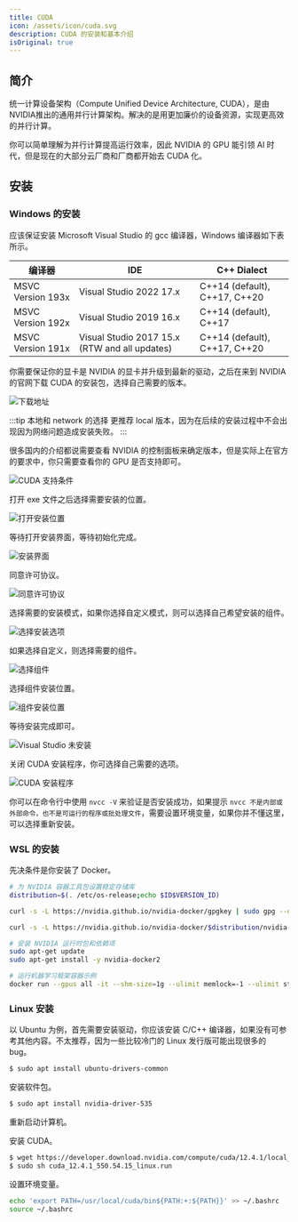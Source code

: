```yaml
---
title: CUDA
icon: /assets/icon/cuda.svg
description: CUDA 的安装和基本介绍
isOriginal: true
---
```


## 简介

统一计算设备架构（Compute Unified Device Architecture, CUDA），是由NVIDIA推出的通用并行计算架构。解决的是用更加廉价的设备资源，实现更高效的并行计算。

你可以简单理解为并行计算提高运行效率，因此 NVIDIA 的 GPU 能引领 AI 时代，但是现在的大部分云厂商和厂商都开始去 CUDA 化。

## 安装

### Windows 的安装

应该保证安装 Microsoft Visual Studio 的 gcc 编译器，Windows 编译器如下表所示。

|编译器| IDE|C++ Dialect|
|---|---|----|
|MSVC Version 193x|Visual Studio 2022 17.x|C++14 (default), C++17, C++20|
|MSVC Version 192x|Visual Studio 2019 16.x|C++14 (default), C++17|
|MSVC Version 191x|Visual Studio 2017 15.x (RTW and all updates)|C++14 (default), C++17, C++20|

你需要保证你的显卡是 NVIDIA 的显卡并升级到最新的驱动，之后在来到 NVIDIA 的官网下载 CUDA 的安装包，选择自己需要的版本。

![下载地址](assets/下载地址.png "下载地址")

:::tip 本地和 network 的选择
更推荐 local 版本，因为在后续的安装过程中不会出现因为网络问题造成安装失败。
:::

很多国内的介绍都说需要查看 NVIDIA 的控制面板来确定版本，但是实际上在官方的要求中，你只需要查看你的 GPU 是否支持即可。

![CUDA 支持条件](assets/CUDA%20支持条件.png)

打开 exe 文件之后选择需要安装的位置。

![打开安装位置](assets/CUDA%20安装位置.png)

等待打开安装界面，等待初始化完成。

![安装界面](assets/安装界面.png)

同意许可协议。

![同意许可协议](assets/同意许可协议.png)

选择需要的安装模式，如果你选择自定义模式，则可以选择自己希望安装的组件。

![选择安装选项](assets/选择安装选项.png)

如果选择自定义，则选择需要的组件。

![选择组件](assets/选择组件.png)

选择组件安装位置。

![组件安装位置](assets/组件安装位置.png)

等待安装完成即可。

![Visual Studio 未安装](assets/Visual%20Studio%20未安装.png)

关闭 CUDA 安装程序，你可选择自己需要的选项。

![CUDA 安装程序](assets/关闭%20CUDA%20安装程序.png)

你可以在命令行中使用 `nvcc -V` 来验证是否安装成功，如果提示 `nvcc 不是内部或外部命令，也不是可运行的程序或批处理文件`，需要设置环境变量，如果你并不懂这里，可以选择重新安装。 

### WSL 的安装

先决条件是你安装了 Docker。

```sh
# 为 NVIDIA 容器工具包设置稳定存储库
distribution=$(. /etc/os-release;echo $ID$VERSION_ID)

curl -s -L https://nvidia.github.io/nvidia-docker/gpgkey | sudo gpg --dearmor -o /usr/share/keyrings/nvidia-docker-keyring.gpg

curl -s -L https://nvidia.github.io/nvidia-docker/$distribution/nvidia-docker.list | sed 's#deb https://#deb [signed-by=/usr/share/keyrings/nvidia-docker-keyring.gpg] https://#g' | sudo tee /etc/apt/sources.list.d/nvidia-docker.list

# 安装 NVIDIA 运行时包和依赖项
sudo apt-get update
sudo apt-get install -y nvidia-docker2

# 运行机器学习框架容器示例
docker run --gpus all -it --shm-size=1g --ulimit memlock=-1 --ulimit stack=67108864 nvcr.io/nvidia/tensorflow:20.03-tf2-py3
```

### Linux 安装

以 Ubuntu 为例，首先需要安装驱动，你应该安装 C/C++ 编译器，如果没有可参考其他内容。不太推荐，因为一些比较冷门的 Linux 发行版可能出现很多的 bug。

```sh
$ sudo apt install ubuntu-drivers-common
```

安装软件包。

```sh
$ sudo apt install nvidia-driver-535
```

重新启动计算机。


安装 CUDA。

```sh
$ wget https://developer.download.nvidia.com/compute/cuda/12.4.1/local_installers/cuda_12.4.1_550.54.15_linux.run
$ sudo sh cuda_12.4.1_550.54.15_linux.run
```

设置环境变量。

```sh
echo 'export PATH=/usr/local/cuda/bin${PATH:+:${PATH}}' >> ~/.bashrc
source ~/.bashrc
```
